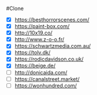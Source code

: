 #Clone
 - [x] https://besthorrorscenes.com/
 - [x] https://paint-box.com/
 - [x] http://10x19.co/
 - [x] http://www.z-o-o.fr/
 - [x] https://schwartzmedia.com.au/
 - [x] https://tolv.dk/
 - [x] https://rodicdavidson.co.uk/
 - [x] https://beige.de/
 - [ ] http://donicaida.com/
 - [ ] https://canalstreet.market/
 - [ ] https://wonhundred.com/